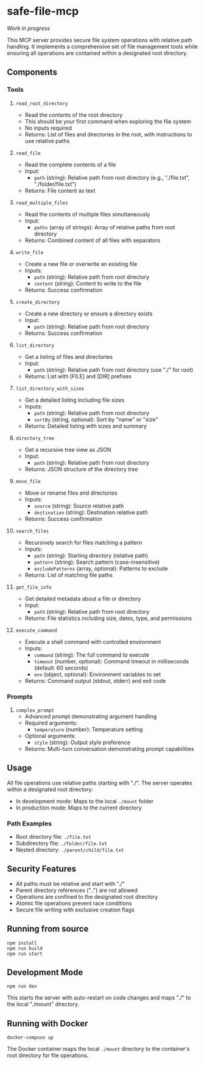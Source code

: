 # safe-file-mcp

_Work in progress_

This MCP server provides secure file system operations with relative path handling. It implements a comprehensive set of file management tools while ensuring all operations are contained within a designated root directory.

## Components

### Tools

1. `read_root_directory`
   - Read the contents of the root directory
   - This should be your first command when exploring the file system
   - No inputs required
   - Returns: List of files and directories in the root, with instructions to use relative paths

2. `read_file`
   - Read the complete contents of a file
   - Input:
     - `path` (string): Relative path from root directory (e.g., "./file.txt", "./folder/file.txt")
   - Returns: File content as text

3. `read_multiple_files`
   - Read the contents of multiple files simultaneously
   - Input:
     - `paths` (array of strings): Array of relative paths from root directory
   - Returns: Combined content of all files with separators

4. `write_file`
   - Create a new file or overwrite an existing file
   - Inputs:
     - `path` (string): Relative path from root directory
     - `content` (string): Content to write to the file
   - Returns: Success confirmation

5. `create_directory`
   - Create a new directory or ensure a directory exists
   - Input:
     - `path` (string): Relative path from root directory
   - Returns: Success confirmation

6. `list_directory`
   - Get a listing of files and directories
   - Input:
     - `path` (string): Relative path from root directory (use "./" for root)
   - Returns: List with [FILE] and [DIR] prefixes

7. `list_directory_with_sizes`
   - Get a detailed listing including file sizes
   - Inputs:
     - `path` (string): Relative path from root directory
     - `sortBy` (string, optional): Sort by "name" or "size"
   - Returns: Detailed listing with sizes and summary

8. `directory_tree`
    - Get a recursive tree view as JSON
    - Input:
      - `path` (string): Relative path from root directory
    - Returns: JSON structure of the directory tree

9. `move_file`
    - Move or rename files and directories
    - Inputs:
      - `source` (string): Source relative path
      - `destination` (string): Destination relative path
    - Returns: Success confirmation

10. `search_files`
    - Recursively search for files matching a pattern
    - Inputs:
      - `path` (string): Starting directory (relative path)
      - `pattern` (string): Search pattern (case-insensitive)
      - `excludePatterns` (array, optional): Patterns to exclude
    - Returns: List of matching file paths

11. `get_file_info`
    - Get detailed metadata about a file or directory
    - Input:
      - `path` (string): Relative path from root directory
    - Returns: File statistics including size, dates, type, and permissions

12. `execute_command`
    - Execute a shell command with controlled environment
    - Inputs:
      - `command` (string): The full command to execute
      - `timeout` (number, optional): Command timeout in milliseconds (default: 60 seconds)
      - `env` (object, optional): Environment variables to set
    - Returns: Command output (stdout, stderr) and exit code

### Prompts

1. `complex_prompt`
   - Advanced prompt demonstrating argument handling
   - Required arguments:
     - `temperature` (number): Temperature setting
   - Optional arguments:
     - `style` (string): Output style preference
   - Returns: Multi-turn conversation demonstrating prompt capabilities

## Usage

All file operations use relative paths starting with "./". The server operates within a designated root directory:
- In development mode: Maps to the local `./mount` folder
- In production mode: Maps to the current directory

### Path Examples
- Root directory file: `./file.txt`
- Subdirectory file: `./folder/file.txt`
- Nested directory: `./parent/child/file.txt`

## Security Features

- All paths must be relative and start with "./"
- Parent directory references ("..") are not allowed
- Operations are confined to the designated root directory
- Atomic file operations prevent race conditions
- Secure file writing with exclusive creation flags

## Running from source

```shell
npm install
npm run build
npm run start
```

## Development Mode

```shell
npm run dev
```

This starts the server with auto-restart on code changes and maps "./" to the local "./mount" directory.

## Running with Docker

```shell
docker-compose up
```

The Docker container maps the local `./mount` directory to the container's root directory for file operations.